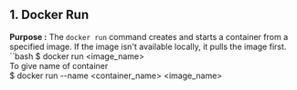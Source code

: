 
## 1. Docker Run 
**Purpose :** The `docker run` command creates and starts a container from a specified image. If the image isn't available locally, it pulls the image first.
``bash
$ docker run <image_name>  
To give name of container  
$ docker run --name <container_name> <image_name>

<!--stackedit_data:
eyJoaXN0b3J5IjpbLTI5MzUxMDY1MSwxNzU5OTYxOTUyLDEzNz
QzMTc3OTUsMjE0MDkwMTY5NywtODE5OTcyMTQ5LC02MDkxNjI2
NzAsLTc1OTUyMTA1OCwtNjY5OTIwOTIwLDI0MjA1MzUzMSwtMT
MzODA1OTc3LC0xOTEzNTI4NTIzLC04MzkyODEzMTUsNjY3MzIz
NzgwLC05ODUwNjcyOTYsMTg4MDUyMTEzOCwxMDIyMTc1MDU3LD
EwMTM2NTIwMjksMTgyMzQwNTc1MiwtNTU0NDg1ODc1LDM5OTcx
MzExMl19
-->